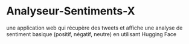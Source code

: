 # Analyseur-Sentiments-X
une application web qui récupère des tweets et affiche une analyse de sentiment basique (positif, négatif, neutre)  en utilisant Hugging Face
